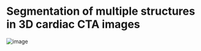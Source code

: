 # Segmentation of multiple structures in 3D cardiac CTA images
![image](https://github.com/user-attachments/assets/ccbeeaac-4d4e-48fc-bee0-7fd267d95caa)
